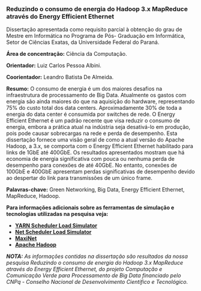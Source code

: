 ### Reduzindo o consumo de energia do Hadoop 3.x MapReduce através do Energy Efficient Ethernet
Dissertação apresentada como requisito parcial à obtenção do grau de Mestre em Informática no Programa de Pós- Graduação em Informática, Setor de Ciências Exatas, da Universidade Federal do Paraná.

**Área de concentração:** Ciência da Computação.

**Orientador:** Luiz Carlos Pessoa Albini.

**Coorientador:** Leandro Batista De Almeida.


**Resumo:** O consumo de energia é um dos maiores desafios na infraestrutura de processamento de Big Data. Atualmente os gastos com energia são ainda maiores do que na aquisição do hardware, representando 75% do custo total dos data centers. Aproximadamente 30% de toda a energia do data center é consumida por switches de rede. O Energy Efficient Ethernet é um padrão recente que visa reduzir o consumo de energia, embora a prática atual na indústria seja desativá-lo em produção, pois pode causar sobrecargas na rede e perda de desempenho. Esta dissertação fornece uma visão geral de como a atual versão do Apache Hadoop, a 3.x, se comporta com o Energy Efficient Ethernet habilitado para links de 1GbE até 400GbE. Os resultados apresentados mostram que há economia de energia significativa com pouca ou nenhuma perda de desempenho para conexões de até 40GbE. No entanto, conexões de 100GbE e 400GbE apresentam perdas significativas de desempenho devido ao despertar do link para transmissões de um único frame.

**Palavras-chave:** Green Networking, Big Data, Energy Efficient Ethernet, MapReduce, Hadoop.

**Para informações adicionais sobre as ferramentas de simulação e tecnologias utilizadas na pesquisa veja:**

- [**YARN Scheduler Load Simulator**](https://hadoop.apache.org/docs/stable/hadoop-sls/SchedulerLoadSimulator.html)
- [**Net Scheduler Load Simulator**](https://github.com/MaxiNet/netSLS)
- [**MaxiNet**](https://github.com/MaxiNet/MaxiNet)
- [**Apache Hadoop**](https://github.com/apache/hadoop)

***NOTA:*** *As informações contidas na dissertação são resultados da nossa pesquisa Reduzindo o consumo de energia do Hadoop 3.x MapReduce através do Energy Efficient Ethernet, do projeto Computação e Comunicação Verde para Processamento de Big Data financiado pelo CNPq - Conselho Nacional de Desenvolvimento Científico e Tecnológico.*
